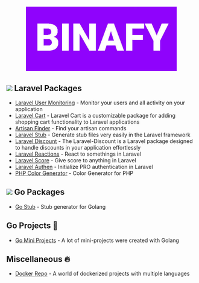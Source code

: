 <p align="center">
    <a href="https://binafy.org" target="_blank">
        <img src="https://github.com/binafy/.github/blob/main/images/binafy.jpg?raw=true" width="400">
    </a>
</p>

## <img src="https://avatars.githubusercontent.com/u/958072?s=200&v=4" width="25"> Laravel Packages 

- [Laravel User Monitoring](https://github.com/binafy/laravel-user-monitoring) - Monitor your users and all activity on your application
- [Laravel Cart](https://github.com/binafy/laravel-cart) - Laravel Cart is a customizable package for adding shopping cart functionality to Laravel applications
- [Artisan Finder](https://github.com/binafy/artisan-finder) - Find your artisan commands
- [Laravel Stub](https://github.com/binafy/laravel-stub) - Generate stub files very easily in the Laravel framework
- [Laravel Discount](https://github.com/binafy/laravel-discount) - The Laravel-Discount is a Laravel package designed to handle discounts in your application effortlessly
- [Laravel Reactions](https://github.com/binafy/laravel-reactions) - React to somethings in Laravel
- [Laravel Score](https://github.com/binafy/laravel-score) - Give score to anything in Laravel
- [Laravel Authen](https://github.com/binafy/laravel-authen) - Initialize PRO authentication in Laravel
- [PHP Color Generator](https://github.com/binafy/php-color-generator) - Color Generator for PHP

## <img src="https://avatars.githubusercontent.com/u/4314092?s=200&v=4" width="25"> Go Packages 

- [Go Stub](https://github.com/binafy/go-stub) - Stub generator for Golang

## Go Projects 💙

- [Go Mini Projects](https://github.com/binafy/go-mini-projects) - A lot of mini-projects were created with Golang

## Miscellaneous 🔥

- [Docker Repo](https://github.com/binafy/docker-repo) - A world of dockerized projects with multiple languages
